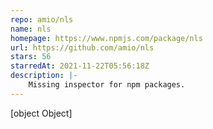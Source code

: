 ```yaml
---
repo: amio/nls
name: nls
homepage: https://www.npmjs.com/package/nls
url: https://github.com/amio/nls
stars: 56
starredAt: 2021-11-22T05:56:18Z
description: |-
    Missing inspector for npm packages.
---
```


[object Object]
